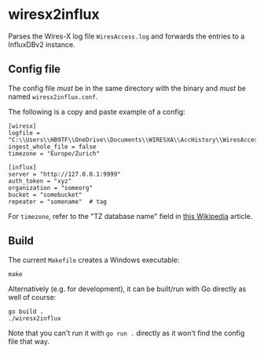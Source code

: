 # wiresx2influx

Parses the Wires-X log file `WiresAccess.log` and forwards the entries to a InfluxDBv2 instance.

## Config file

The config file *must* be in the same directory with the binary
and *must* be named `wiresx2influx.conf`.

The following is a copy and paste example of a config:

```
[wiresx]
logfile = "C:\\Users\\HB9TF\\OneDrive\\Documents\\WIRESXA\\AccHistory\\WiresAccess.log"
ingest_whole_file = false
timezone = "Europe/Zurich"

[influx]
server = "http://127.0.0.1:9999"
auth_token = "xyz"
organization = "someorg"
bucket = "somebucket"
repeater = "somename"  # tag
```

For `timezone`, refer to the "TZ database name" field in [this Wikipedia](https://en.wikipedia.org/wiki/List_of_tz_database_time_zones) article.

## Build

The current `Makefile` creates a Windows executable:

```
make
```

Alternatively (e.g. for development), it can be built/run with Go directly as well of course:

```
go build .
./wiresx2influx
```

Note that you can't run it with `go run .` directly as it won't find the config file that way.
